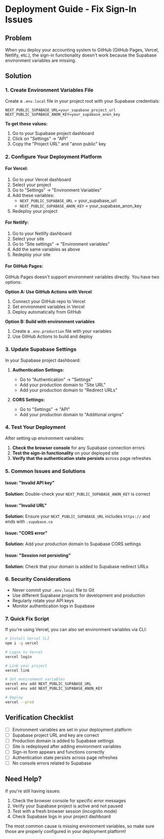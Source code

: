 # Deployment Guide - Fix Sign-In Issues

## Problem
When you deploy your accounting system to GitHub (GitHub Pages, Vercel, Netlify, etc.), the sign-in functionality doesn't work because the Supabase environment variables are missing.

## Solution

### 1. Create Environment Variables File

Create a `.env.local` file in your project root with your Supabase credentials:

```env
NEXT_PUBLIC_SUPABASE_URL=your_supabase_project_url
NEXT_PUBLIC_SUPABASE_ANON_KEY=your_supabase_anon_key
```

**To get these values:**
1. Go to your Supabase project dashboard
2. Click on "Settings" → "API"
3. Copy the "Project URL" and "anon public" key

### 2. Configure Your Deployment Platform

#### For Vercel:
1. Go to your Vercel dashboard
2. Select your project
3. Go to "Settings" → "Environment Variables"
4. Add these variables:
   - `NEXT_PUBLIC_SUPABASE_URL` = your_supabase_url
   - `NEXT_PUBLIC_SUPABASE_ANON_KEY` = your_supabase_anon_key
5. Redeploy your project

#### For Netlify:
1. Go to your Netlify dashboard
2. Select your site
3. Go to "Site settings" → "Environment variables"
4. Add the same variables as above
5. Redeploy your site

#### For GitHub Pages:
GitHub Pages doesn't support environment variables directly. You have two options:

**Option A: Use GitHub Actions with Vercel**
1. Connect your GitHub repo to Vercel
2. Set environment variables in Vercel
3. Deploy automatically from GitHub

**Option B: Build with environment variables**
1. Create a `.env.production` file with your variables
2. Use GitHub Actions to build and deploy

### 3. Update Supabase Settings

In your Supabase project dashboard:

1. **Authentication Settings:**
   - Go to "Authentication" → "Settings"
   - Add your production domain to "Site URL"
   - Add your production domain to "Redirect URLs"

2. **CORS Settings:**
   - Go to "Settings" → "API"
   - Add your production domain to "Additional origins"

### 4. Test Your Deployment

After setting up environment variables:

1. **Check the browser console** for any Supabase connection errors
2. **Test the sign-in functionality** on your deployed site
3. **Verify that the authentication state persists** across page refreshes

### 5. Common Issues and Solutions

#### Issue: "Invalid API key"
**Solution:** Double-check your `NEXT_PUBLIC_SUPABASE_ANON_KEY` is correct

#### Issue: "Invalid URL"
**Solution:** Ensure your `NEXT_PUBLIC_SUPABASE_URL` includes `https://` and ends with `.supabase.co`

#### Issue: "CORS error"
**Solution:** Add your production domain to Supabase CORS settings

#### Issue: "Session not persisting"
**Solution:** Check that your domain is added to Supabase redirect URLs

### 6. Security Considerations

- Never commit your `.env.local` file to Git
- Use different Supabase projects for development and production
- Regularly rotate your API keys
- Monitor authentication logs in Supabase

### 7. Quick Fix Script

If you're using Vercel, you can also set environment variables via CLI:

```bash
# Install Vercel CLI
npm i -g vercel

# Login to Vercel
vercel login

# Link your project
vercel link

# Set environment variables
vercel env add NEXT_PUBLIC_SUPABASE_URL
vercel env add NEXT_PUBLIC_SUPABASE_ANON_KEY

# Deploy
vercel --prod
```

## Verification Checklist

- [ ] Environment variables are set in your deployment platform
- [ ] Supabase project URL and key are correct
- [ ] Production domain is added to Supabase settings
- [ ] Site is redeployed after adding environment variables
- [ ] Sign-in form appears and functions correctly
- [ ] Authentication state persists across page refreshes
- [ ] No console errors related to Supabase

## Need Help?

If you're still having issues:

1. Check the browser console for specific error messages
2. Verify your Supabase project is active and not paused
3. Test with a fresh browser session (incognito mode)
4. Check Supabase logs in your project dashboard

The most common cause is missing environment variables, so make sure those are properly configured in your deployment platform!
